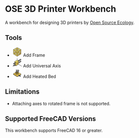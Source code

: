 # OSE 3D Printer Workbench
A workbench for designing 3D printers by [Open Source Ecology](https://www.opensourceecology.org/).

## Tools
* <img alt="Add Frame" src="ose3dprinter_workbench/resources/Frame.svg" width="32" height="32" /> Add Frame
* <img alt="Add Universal Axis" src="ose3dprinter_workbench/resources/UniversalAxis.svg" width="32" height="32" /> Add Universal Axis
* <img alt="Add Heated Bed" src="ose3dprinter_workbench/resources/HeatedBed.svg" width="32" height="32" /> Add Heated Bed

## Limitations
* Attaching axes to rotated frame is not supported.

## Supported FreeCAD Versions
This workbench supports FreeCAD 16 or greater.
